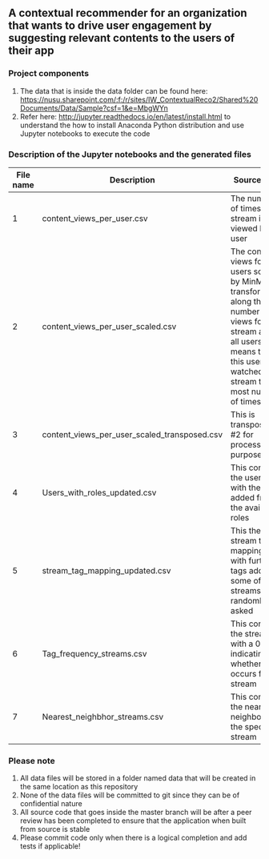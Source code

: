 ## A contextual recommender for an organization that wants to drive user engagement by suggesting relevant contents to the users of their app

### Project components
1. The data that is inside the data folder can be found here: https://nusu.sharepoint.com/:f:/r/sites/IW_ContextualReco2/Shared%20Documents/Data/Sample?csf=1&e=MbgWYn
2. Refer here: http://jupyter.readthedocs.io/en/latest/install.html to understand the how to install Anaconda Python distribution and use Jupyter notebooks to execute the code

### Description of the Jupyter notebooks and the generated files
|	File name	| Description |	Source code | notebook file |
| --- | --- | --- | --- |
| 1 |	content_views_per_user.csv |	The number of times a stream is viewed by a user	| DataProcessor |
| 2	| content_views_per_user_scaled.csv |	The content views for the users scaled by MinMax transformation along the total number of views for the stream across all users. A 1 means that this user has watched the stream the most number of times	| DataProcessor |
| 3	| content_views_per_user_scaled_transposed.csv |	This is transpose of #2 for processing purpose	| DataProcessor |
| 4	| Users_with_roles_updated.csv | This contains the users CSV with the roles added from the available roles	| UserRoles |
| 5	| stream_tag_mapping_updated.csv |	This the stream tag mapping CSV with further tags added for some of the streams randomly as asked	| Stream_Tag_mapping |
| 6	| Tag_frequency_streams.csv	| This contains the streams with a 0/1 indicating whether a tag occurs for the stream	| Stream_tag_transformation |
| 7	| Nearest_neighbhor_streams.csv |	This contains the nearest neighbors for the specific stream	| Content_content_recommender |

### Please note
1. All data files will be stored in a folder named data that will be created in the same location as this repository
2. None of the data files will be committed to git since they can be of confidential nature
3. All source code that goes inside the master branch will be after a peer review has been completed to ensure that the application when built from source is stable
4. Please commit code only when there is a logical completion and add tests if applicable!
